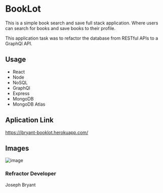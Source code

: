 # BookLot

This is a simple book search and save full stack application. Where users can search for books and save books to their profile. 

This application task was to refactor the database from RESTful APIs to a GraphQl API. 


## Usage

* React
* Node
* NoSQL
* GraphQl
* Express
* MongoDB
* MongoDB Atlas

## Aplication Link

https://jbryant-booklot.herokuapp.com/
  
## Images

![image](https://user-images.githubusercontent.com/78622927/127749842-d870c59d-a8ad-4896-ab10-eba1941db988.png)



###  Refractor Developer

Joseph Bryant
